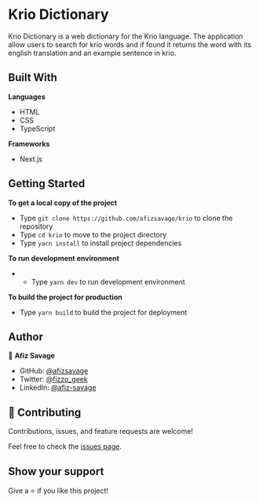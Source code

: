 # Krio Dictionary

Krio Dictionary is a web dictionary for the Krio language. The application allow users to search for krio words and if found it returns the word with its english translation and an example sentence in krio.

## Built With

**Languages**

- HTML
- CSS
- TypeScript

**Frameworks**

- Next.js

## Getting Started

**To get a local copy of the project**

- Type `git clone https://github.com/afizsavage/krio` to clone the repository
- Type `cd krio` to move to the project directory
- Type `yarn install` to install project dependencies

**To run development environment**

- - Type `yarn dev` to run development environment

**To build the project for production**

- Type `yarn build` to build the project for deployment

## Author

👤 **Afiz Savage**

- GitHub: [@afizsavage](https://github.com/afizsavage)
- Twitter: [@fizzo_geek](https://twitter.com/fizzo_geek)
- LinkedIn: [@afiz-savage](https://www.linkedin.com/in/afiz-savage-3b91a21ba/)

## 🤝 Contributing

Contributions, issues, and feature requests are welcome!

Feel free to check the [issues page](../../issues/).

## Show your support

Give a ⭐️ if you like this project!

